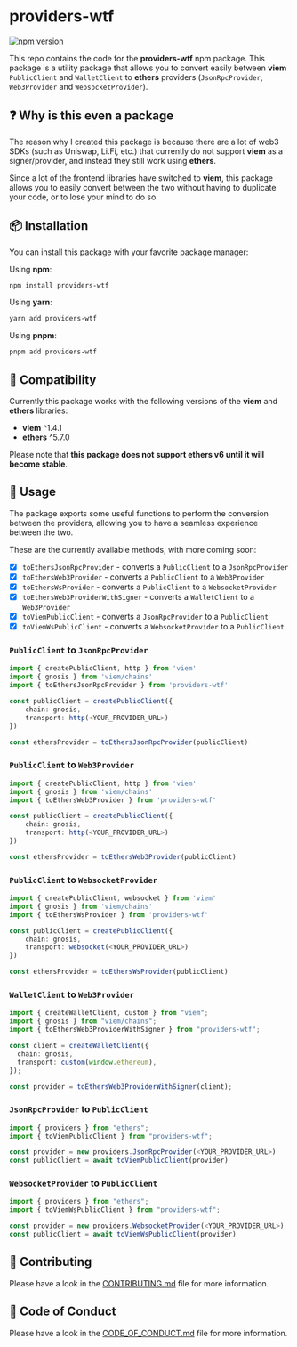 # providers-wtf

[![npm version](https://badge.fury.io/js/providers-wtf.svg)](https://badge.fury.io/js/providers-wtf)

This repo contains the code for the **providers-wtf** npm package. This package is a utility package that allows you to convert easily between **viem** `PublicClient` and `WalletClient` to **ethers** providers (`JsonRpcProvider`, `Web3Provider` and `WebsocketProvider`).

## ❓ Why is this even a package

The reason why I created this package is because there are a lot of web3 SDKs (such as Uniswap, Li.Fi, etc.) that currently do not support **viem** as a signer/provider, and instead they still work using **ethers**.

Since a lot of the frontend libraries have switched to **viem**, this package allows you to easily convert between the two without having to duplicate your code, or to lose your mind to do so.

## 📦 Installation

You can install this package with your favorite package manager:

Using **npm**:

```bash
npm install providers-wtf
```

Using **yarn**:

```bash
yarn add providers-wtf
```

Using **pnpm**:

```bash
pnpm add providers-wtf
```

## 🔨 Compatibility

Currently this package works with the following versions of the **viem** and **ethers** libraries:

- **viem** ^1.4.1
- **ethers** ^5.7.0

Please note that **this package does not support ethers v6 until it will become stable**.

## 📖 Usage

The package exports some useful functions to perform the conversion between the providers, allowing you to have a seamless experience between the two.

These are the currently available methods, with more coming soon:

- [x] `toEthersJsonRpcProvider` - converts a `PublicClient` to a `JsonRpcProvider`
- [x] `toEthersWeb3Provider` - converts a `PublicClient` to a `Web3Provider`
- [x] `toEthersWsProvider` - converts a `PublicClient` to a `WebsocketProvider`
- [x] `toEthersWeb3ProviderWithSigner` - converts a `WalletClient` to a `Web3Provider`
- [x] `toViemPublicClient` - converts a `JsonRpcProvider` to a `PublicClient`
- [x] `toViemWsPublicClient` - converts a `WebsocketProvider` to a `PublicClient`

### `PublicClient` to `JsonRpcProvider`

```ts
import { createPublicClient, http } from 'viem'
import { gnosis } from 'viem/chains'
import { toEthersJsonRpcProvider } from 'providers-wtf'

const publicClient = createPublicClient({
    chain: gnosis,
    transport: http(<YOUR_PROVIDER_URL>)
})

const ethersProvider = toEthersJsonRpcProvider(publicClient)
```

### `PublicClient` to `Web3Provider`

```ts
import { createPublicClient, http } from 'viem'
import { gnosis } from 'viem/chains'
import { toEthersWeb3Provider } from 'providers-wtf'

const publicClient = createPublicClient({
    chain: gnosis,
    transport: http(<YOUR_PROVIDER_URL>)
})

const ethersProvider = toEthersWeb3Provider(publicClient)
```

### `PublicClient` to `WebsocketProvider`

```ts
import { createPublicClient, websocket } from 'viem'
import { gnosis } from 'viem/chains'
import { toEthersWsProvider } from 'providers-wtf'

const publicClient = createPublicClient({
    chain: gnosis,
    transport: websocket(<YOUR_PROVIDER_URL>)
})

const ethersProvider = toEthersWsProvider(publicClient)
```

### `WalletClient` to `Web3Provider`

```ts
import { createWalletClient, custom } from "viem";
import { gnosis } from "viem/chains";
import { toEthersWeb3ProviderWithSigner } from "providers-wtf";

const client = createWalletClient({
  chain: gnosis,
  transport: custom(window.ethereum),
});

const provider = toEthersWeb3ProviderWithSigner(client);
```

### `JsonRpcProvider` to `PublicClient`

```ts
import { providers } from "ethers";
import { toViemPublicClient } from "providers-wtf";

const provider = new providers.JsonRpcProvider(<YOUR_PROVIDER_URL>)
const publicClient = await toViemPublicClient(provider)
```

### `WebsocketProvider` to `PublicClient`

```ts
import { providers } from "ethers";
import { toViemWsPublicClient } from "providers-wtf";

const provider = new providers.WebsocketProvider(<YOUR_PROVIDER_URL>)
const publicClient = await toViemWsPublicClient(provider)
```

## 🤝 Contributing

Please have a look in the [CONTRIBUTING.md](CONTRIBUTING.md) file for more information.

## 📝 Code of Conduct

Please have a look in the [CODE_OF_CONDUCT.md](CODE_OF_CONDUCT.md) file for more information.
